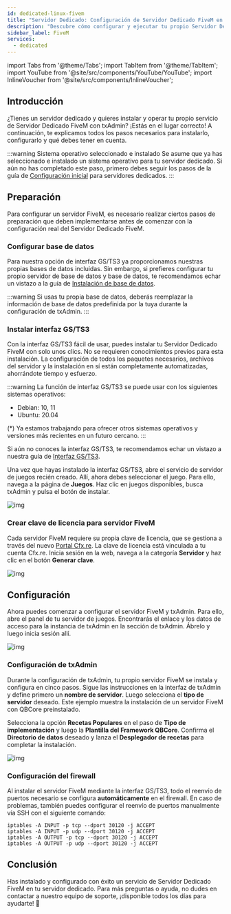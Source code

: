 ```yaml
---
id: dedicated-linux-fivem
title: "Servidor Dedicado: Configuración de Servidor Dedicado FiveM en Linux (Interfaz GS/TS3)"
description: "Descubre cómo configurar y ejecutar tu propio Servidor Dedicado FiveM con txAdmin para una experiencia multijugador sin interrupciones → Aprende más ahora"
sidebar_label: FiveM
services:
  - dedicated
---
```


import Tabs from '@theme/Tabs';
import TabItem from '@theme/TabItem';
import YouTube from '@site/src/components/YouTube/YouTube';
import InlineVoucher from '@site/src/components/InlineVoucher';




## Introducción
¿Tienes un servidor dedicado y quieres instalar y operar tu propio servicio de Servidor Dedicado FiveM con txAdmin? ¡Estás en el lugar correcto! A continuación, te explicamos todos los pasos necesarios para instalarlo, configurarlo y qué debes tener en cuenta.

:::warning  Sistema operativo seleccionado e instalado
Se asume que ya has seleccionado e instalado un sistema operativo para tu servidor dedicado. Si aún no has completado este paso, primero debes seguir los pasos de la guía de [Configuración inicial](dedicated-setup.md) para servidores dedicados.
:::



## Preparación

Para configurar un servidor FiveM, es necesario realizar ciertos pasos de preparación que deben implementarse antes de comenzar con la configuración real del Servidor Dedicado FiveM.


### Configurar base de datos

Para nuestra opción de interfaz GS/TS3 ya proporcionamos nuestras propias bases de datos incluidas. Sin embargo, si prefieres configurar tu propio servidor de base de datos y base de datos, te recomendamos echar un vistazo a la guía de [Instalación de base de datos](dedicated-linux-databases.md). 

:::warning
Si usas tu propia base de datos, deberás reemplazar la información de base de datos predefinida por la tuya durante la configuración de txAdmin. 
:::



###  Instalar interfaz GS/TS3
Con la interfaz GS/TS3 fácil de usar, puedes instalar tu Servidor Dedicado FiveM con solo unos clics. No se requieren conocimientos previos para esta instalación. La configuración de todos los paquetes necesarios, archivos del servidor y la instalación en sí están completamente automatizadas, ahorrándote tiempo y esfuerzo.

:::warning
La función de interfaz GS/TS3 se puede usar con los siguientes sistemas operativos:

- Debian: 10, 11
- Ubuntu: 20.04

(*) Ya estamos trabajando para ofrecer otros sistemas operativos y versiones más recientes en un futuro cercano.
:::

Si aún no conoces la interfaz GS/TS3, te recomendamos echar un vistazo a nuestra guía de [Interfaz GS/TS3](dedicated-linux-gs-interface.md). 

Una vez que hayas instalado la interfaz GS/TS3, abre el servicio de servidor de juegos recién creado. Allí, ahora debes seleccionar el juego. Para ello, navega a la página de **Juegos**. Haz clic en juegos disponibles, busca txAdmin y pulsa el botón de instalar. 

![img](https://screensaver01.zap-hosting.com/index.php/s/jJaHrkd7LQAHx46/download)




### Crear clave de licencia para servidor FiveM

Cada servidor FiveM requiere su propia clave de licencia, que se gestiona a través del nuevo [Portal Cfx.re](http://portal.cfx.re/). La clave de licencia está vinculada a tu cuenta Cfx.re. Inicia sesión en la web, navega a la categoría **Servidor** y haz clic en el botón **Generar clave**.

![img](https://screensaver01.zap-hosting.com/index.php/s/X6kHcs6o2dcFJqw/preview)



## Configuración

Ahora puedes comenzar a configurar el servidor FiveM y txAdmin. Para ello, abre el panel de tu servidor de juegos. Encontrarás el enlace y los datos de acceso para la instancia de txAdmin en la sección de txAdmin. Ábrelo y luego inicia sesión allí. 

![img](https://screensaver01.zap-hosting.com/index.php/s/W5xoFtgfZkeZFgQ/preview)

### Configuración de txAdmin

Durante la configuración de txAdmin, tu propio servidor FiveM se instala y configura en cinco pasos. Sigue las instrucciones en la interfaz de txAdmin y define primero un **nombre de servidor**. Luego selecciona el **tipo de servidor** deseado. Este ejemplo muestra la instalación de un servidor FiveM con QBCore preinstalado.

Selecciona la opción **Recetas Populares** en el paso de **Tipo de implementación** y luego la **Plantilla del Framework QBCore**. Confirma el **Directorio de datos** deseado y lanza el **Desplegador de recetas** para completar la instalación.

![img](https://screensaver01.zap-hosting.com/index.php/s/i7mSNNs29b6QLjz/download)




### Configuración del firewall

Al instalar el servidor FiveM mediante la interfaz GS/TS3, todo el reenvío de puertos necesario se configura **automáticamente** en el firewall. En caso de problemas, también puedes configurar el reenvío de puertos manualmente vía SSH con el siguiente comando: 

```
iptables -A INPUT -p tcp --dport 30120 -j ACCEPT
iptables -A INPUT -p udp --dport 30120 -j ACCEPT
iptables -A OUTPUT -p tcp --dport 30120 -j ACCEPT
iptables -A OUTPUT -p udp --dport 30120 -j ACCEPT 
```



## Conclusión

Has instalado y configurado con éxito un servicio de Servidor Dedicado FiveM en tu servidor dedicado. Para más preguntas o ayuda, no dudes en contactar a nuestro equipo de soporte, ¡disponible todos los días para ayudarte! 🙂


<InlineVoucher />